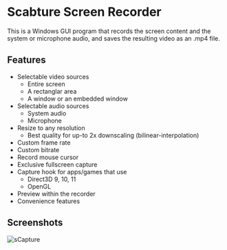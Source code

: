 # Scabture Screen Recorder
This is a Windows GUI program that records the screen content and the system or microphone audio, and saves the resulting video as an .mp4 file.
## Features
- Selectable video sources
  - Entire screen
  - A rectanglar area
  - A window or an embedded window
- Selectable audio sources
  - System audio
  - Microphone
- Resize to any resolution
  - Best quality for up-to 2x downscaling (bilinear-interpolation)
- Custom frame rate
- Custom bitrate
- Record mouse cursor
- Exclusive fullscreen capture
- Capture hook for apps/games that use
  - Direct3D 9, 10, 11
  - OpenGL
- Preview within the recorder
- Convenience features
## Screenshots
![sCapture](https://github.com/user-attachments/assets/b7823743-8ea5-434d-8e29-1d321666877b)
